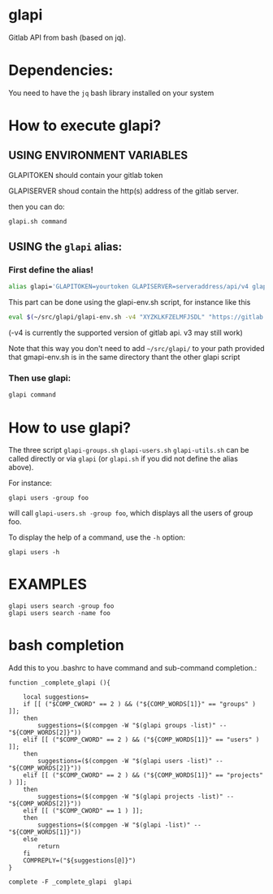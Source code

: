 # glapi
Gitlab API from bash (based on jq).

# Dependencies:

You need to have the `jq` bash library installed on your system

# How to execute glapi?

## USING ENVIRONMENT VARIABLES

GLAPITOKEN should contain your gitlab token

GLAPISERVER shoud contain the http(s) address of the gitlab server.

then you can do:

```bash
glapi.sh command
```


## USING the `glapi` alias:
### First define the alias!
```bash
alias glapi='GLAPITOKEN=yourtoken GLAPISERVER=serveraddress/api/v4 glapi.sh'
```

This part can be done using the glapi-env.sh script, for instance like this
```bash
eval $(~/src/glapi/glapi-env.sh -v4 "XYZKLKFZELMFJSDL" "https://gitlab...."
```
(-v4 is currently the supported version of gitlab api. v3 may still work)

Note that this way you don't need to add `~/src/glapi/` to your path
provided that gmapi-env.sh is in the same directory thant the other
glapi script


### Then use glapi:
```bash
glapi command
```

# How to use glapi?

The three script `glapi-groups.sh` `glapi-users.sh` `glapi-utils.sh`
can be called directly or via `glapi` (or `glapi.sh` if you did not
define the alias above).

For instance:

```
glapi users -group foo
```

will call `glapi-users.sh -group foo`, which displays all the users of group foo.

To display the help of a command, use the `-h` option:
```
glapi users -h
```

# EXAMPLES

```
glapi users search -group foo
glapi users search -name foo
```

# bash completion

Add this to you .bashrc to have command and sub-command completion.:

```
function _complete_glapi (){

    local suggestions=
    if [[ ("$COMP_CWORD" == 2 ) && ("${COMP_WORDS[1]}" == "groups" ) ]];
    then
        suggestions=($(compgen -W "$(glapi groups -list)" -- "${COMP_WORDS[2]}"))
    elif [[ ("$COMP_CWORD" == 2 ) && ("${COMP_WORDS[1]}" == "users" ) ]];
    then
        suggestions=($(compgen -W "$(glapi users -list)" -- "${COMP_WORDS[2]}"))
    elif [[ ("$COMP_CWORD" == 2 ) && ("${COMP_WORDS[1]}" == "projects" ) ]];
    then
        suggestions=($(compgen -W "$(glapi projects -list)" -- "${COMP_WORDS[2]}"))
    elif [[ ("$COMP_CWORD" == 1 ) ]];
    then
        suggestions=($(compgen -W "$(glapi -list)" -- "${COMP_WORDS[1]}"))
    else
        return
    fi
    COMPREPLY=("${suggestions[@]}")
}

complete -F _complete_glapi  glapi
```
